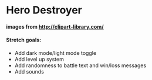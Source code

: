 # Hero Destroyer
#### images from http://clipart-library.com/

#### Stretch goals:
- Add dark mode/light mode toggle
- Add level up system
- Add randomness to battle text and win/loss messages
- Add sounds